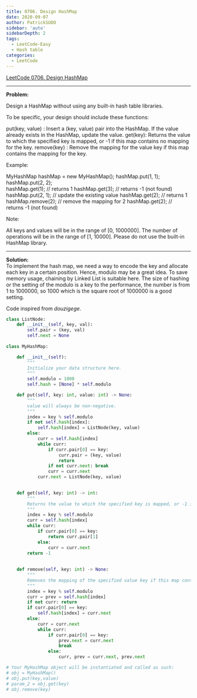 ```yaml
---
title: 0706. Design HashMap 
date: 2020-09-07
author: PatrickSUDO
sidebar: 'auto'
sidebarDepth: 2
tags:
  - LeetCode-Easy
  - Hash table
categories:
  - LeetCode
---
```

[LeetCode 0706. Design HashMap](https://leetcode.com/problems/design-hashmap/)

---
**Problem:** <br/>

Design a HashMap without using any built-in hash table libraries.

To be specific, your design should include these functions:

put(key, value) : Insert a (key, value) pair into the HashMap. If the value already exists in the HashMap, update the value.
get(key): Returns the value to which the specified key is mapped, or -1 if this map contains no mapping for the key.
remove(key) : Remove the mapping for the value key if this map contains the mapping for the key.

Example:

MyHashMap hashMap = new MyHashMap();
hashMap.put(1, 1);          
hashMap.put(2, 2);         
hashMap.get(1);            // returns 1
hashMap.get(3);            // returns -1 (not found)
hashMap.put(2, 1);          // update the existing value
hashMap.get(2);            // returns 1 
hashMap.remove(2);          // remove the mapping for 2
hashMap.get(2);            // returns -1 (not found) 

Note:

All keys and values will be in the range of [0, 1000000].
The number of operations will be in the range of [1, 10000].
Please do not use the built-in HashMap library.

---
**Solution:** <br/>
To implement the hash map, we need a way to encode the key and allocate each key in a certain position. Hence, modulo may be a great idea. To save memory usage, chaining by Linked List is suitable here. The size of hashing or the setting of the modulo is a key to the performance, the number is from 1 to 1000000, so 1000 which is the square root of 1000000 is a good setting.

Code inspired from *douzigege*.


```python
class ListNode:
    def __init__(self, key, val):
        self.pair = (key, val)
        self.next = None
        
class MyHashMap:

    def __init__(self):
        """
        Initialize your data structure here.
        """
        self.modulo = 1000
        self.hash = [None] * self.modulo

    def put(self, key: int, value: int) -> None:
        """
        value will always be non-negative.
        """
        index = key % self.modulo
        if not self.hash[index]:
            self.hash[index] = ListNode(key, value)
        else:
            curr = self.hash[index]
            while curr:
                if curr.pair[0] == key:
                    curr.pair = (key, value)
                    return
                if not curr.next: break
                curr = curr.next
            curr.next = ListNode(key, value)
            

    def get(self, key: int) -> int:
        """
        Returns the value to which the specified key is mapped, or -1 if this map contains no mapping for the key
        """
        index = key % self.modulo
        curr = self.hash[index]
        while curr:
            if curr.pair[0] == key:
                return curr.pair[1]
            else:
                curr = curr.next
        return -1
    
    
    def remove(self, key: int) -> None:
        """
        Removes the mapping of the specified value key if this map contains a mapping for the key
        """
        index = key % self.modulo
        curr = prev = self.hash[index]
        if not curr: return
        if curr.pair[0] == key:
            self.hash[index] = curr.next
        else:
            curr = curr.next
            while curr:
                if curr.pair[0] == key:
                    prev.next = curr.next
                    break
                else:
                    curr, prev = curr.next, prev.next

# Your MyHashMap object will be instantiated and called as such:
# obj = MyHashMap()
# obj.put(key,value)
# param_2 = obj.get(key)
# obj.remove(key)
```
